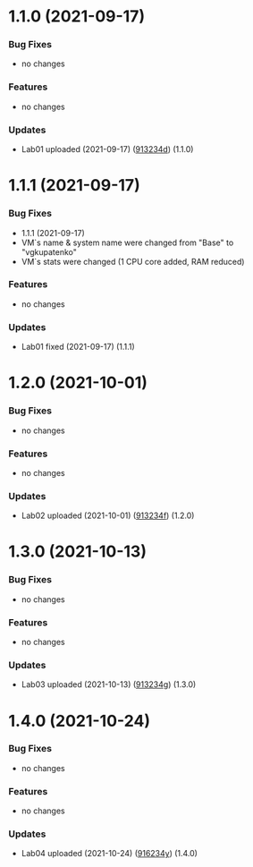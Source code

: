 # 1.1.0 (2021-09-17)


### Bug Fixes

* no changes

### Features

* no changes

### Updates

* Lab01 uploaded (2021-09-17) ([913234d](https://github.com/1032183649/InfBezLabs/tree/main/Lab01)) (1.1.0)

# 1.1.1 (2021-09-17)


### Bug Fixes

* 1.1.1 (2021-09-17)
* VM`s name & system name were changed from "Base" to "vgkupatenko"
* VM`s stats were changed (1 CPU core added, RAM reduced)

### Features

* no changes

### Updates

* Lab01 fixed (2021-09-17) (1.1.1)

# 1.2.0 (2021-10-01)


### Bug Fixes

* no changes

### Features

* no changes

### Updates

* Lab02 uploaded (2021-10-01) ([913234f](https://github.com/1032183649/InfBezLabs/tree/main/Lab02)) (1.2.0)

# 1.3.0 (2021-10-13)


### Bug Fixes

* no changes

### Features

* no changes

### Updates

* Lab03 uploaded (2021-10-13) ([913234g](https://github.com/1032183649/InfBezLabs/tree/main/Lab03)) (1.3.0)

# 1.4.0 (2021-10-24)


### Bug Fixes

* no changes

### Features

* no changes

### Updates

* Lab04 uploaded (2021-10-24) ([916234y](https://github.com/1032183649/InfBezLabs/tree/main/Lab04)) (1.4.0)
